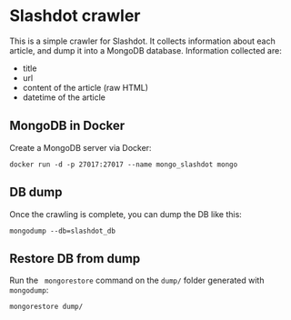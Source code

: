 # Slashdot crawler

This is a simple crawler for Slashdot. It collects information about each
article, and dump it into a MongoDB database. Information collected are:

- title
- url
- content of the article (raw HTML)
- datetime of the article

## MongoDB in Docker

Create a MongoDB server via Docker:

```console
docker run -d -p 27017:27017 --name mongo_slashdot mongo
```

## DB dump

Once the crawling is complete, you can dump the DB like this:

```console
mongodump --db=slashdot_db
```

## Restore DB from dump

Run the ` mongorestore` command on the `dump/` folder generated with
`mongodump`:


```console
mongorestore dump/
```
